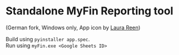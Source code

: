 # Standalone MyFin Reporting tool
(German fork, Windows only, App icon by [Laura Reen](https://icon-icons.com/icon/bill-expenses-fee-tax/108027))

Build using `pyinstaller app.spec`.  
Run using `myFin.exe <Google Sheets ID>`
